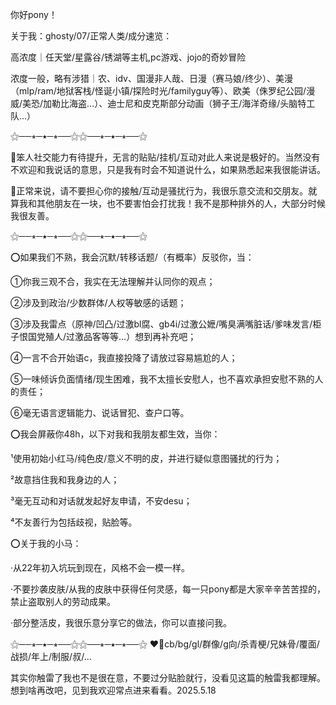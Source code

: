 你好pony！

关于我：ghosty/07/正常人类/成分速览：

高浓度｜任天堂/星露谷/锈湖等主机,pc游戏、jojo的奇妙冒险

浓度一般，略有涉猎｜农、idv、国漫非人哉、日漫（赛马娘/终少）、美漫（mlp/ram/地狱客栈/怪诞小镇/探险时光/familyguy等）、欧美（侏罗纪公园/漫威/美恐/加勒比海盗…）、迪士尼和皮克斯部分动画（狮子王/海洋奇缘/头脑特工队…）

⚝──⭒─⭑─⭒──⚝⚝──⭒─⭑─⭒──⚝

💬笨人社交能力有待提升，无言的贴贴/挂机/互动对此人来说是极好的。当然没有不欢迎和我说话的意思，只是我有时会不知道说什么，如果熟悉起来我很能讲话。

💭正常来说，请不要担心你的接触/互动是骚扰行为，我很乐意交流和交朋友。就算我和其他朋友在一块，也不要害怕会打扰我！我不是那种排外的人，大部分时候我很友善。

⚝──⭒─⭑─⭒──⚝⚝──⭒─⭑─⭒──⚝

⭕如果我们不熟，我会沉默/转移话题/（有概率）反驳你，当：

①你我三观不合，我实在无法理解并认同你的观点；

②涉及到政治/少数群体/人权等敏感的话题；

③涉及我雷点（原神/凹凸/过激bl腐、gb4i/过激公嬷/嘴臭满嘴脏话/爹味发言/柜子恨国党殖人/过激品客等等…）想到再补充吧；

④一言不合开始语c，我直接投降了请放过容易尴尬的人；

⑤一味倾诉负面情绪/现生困难，我不太擅长安慰人，也不喜欢承担安慰不熟的人的责任；

⑥毫无语言逻辑能力、说话冒犯、查户口等。


⭕我会屏蔽你48h，以下对我和我朋友都生效，当你：

¹使用初始小红马/纯色皮/意义不明的皮，并进行疑似意图骚扰的行为；

²故意挡住我和我身边的人；

³毫无互动和对话就发起好友申请，不安desu；

⁴不友善行为包括歧视，贴脸等。

⭕关于我的小马：

·从22年初入坑玩到现在，风格不会一模一样。

·不要抄袭皮肤/从我的皮肤中获得任何灵感，每一只pony都是大家辛辛苦苦捏的，禁止盗取别人的劳动成果。

·部分整活皮，我很乐意分享它的做法，你可以直接问我。

⚝──⭒─⭑─⭒──⚝⚝──⭒─⭑─⭒──⚝
❤️‍🔥cb/bg/gl/群像/g向/杀青梗/兄妹骨/覆面/战损/年上/制服/叔/…

其实你触雷了我也不是很在意，不要过分贴脸就行，没看见这篇的触雷我都理解。想到啥再改吧，见到我欢迎常点进来看看。2025.5.18

